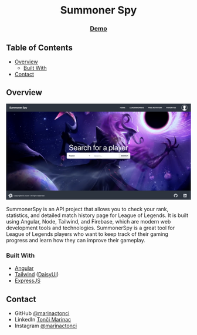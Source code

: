 <h1 align="center">Summoner Spy</h1>

<div align="center">
  <h3>
    <a href="https://summoner-spy.vercel.app/">
      Demo
    </a>
  </h3>
</div>

<!-- TABLE OF CONTENTS -->

## Table of Contents

- [Overview](#overview)
  - [Built With](#built-with)
- [Contact](#contact)

<!-- OVERVIEW -->

## Overview

![screenshot](screenshot.png)


SummonerSpy is an API project that allows you to check your rank, statistics, and detailed match history page for League of Legends. It is built using Angular, Node, Tailwind, and Firebase, which are modern web development tools and technologies. SummonerSpy is a great tool for League of Legends players who want to keep track of their gaming progress and learn how they can improve their gameplay.

### Built With

- [Angular](https://angular.io/)
- [Tailwind](https://tailwindcss.com/) ([DaisyUI](https://daisyui.com/))
- [ExpressJS](https://expressjs.com/)

## Contact

- GitHub [@marinactonci](https://github.com/marinactonci)
- LinkedIn [Tonči Marinac](https://www.linkedin.com/in/marinactonci/)
- Instagram [@marinactonci](https://instagram.com/marinactonci)
